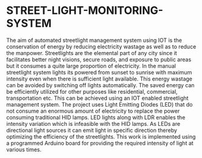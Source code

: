 # STREET-LIGHT-MONITORING-SYSTEM 
The aim of automated streetlight management system using IOT is the conservation of energy by
reducing electricity wastage as well as to reduce the manpower. Streetlights are the elemental
part of any city since it facilitates better night visions, secure roads, and exposure to
public areas but it consumes a quite large proportion of electricity. In the manual streetlight
system lights its powered from sunset to sunrise with maximum intensity even when there is 
sufficient light available. This energy wastage can be avoided by switching off lights
automatically. The saved energy can be efficiently utilized for other purposes like residential,
commercial, transportation etc. This can be achieved using an IOT enabled streetlight management
system. The project uses Light Emitting Diodes (LED) that do not consume an enormous amount of 
electricity to replace the power consuming traditional HID lamps. LED lights along with LDR 
enables the intensity variation which is infeasible with the HID lamps. As LEDs are directional 
light sources it can emit light in specific direction thereby optimizing the efficiency of the 
streetlights. This work is implemented using a programmed Arduino board for providing the required
intensity of light at various times.
